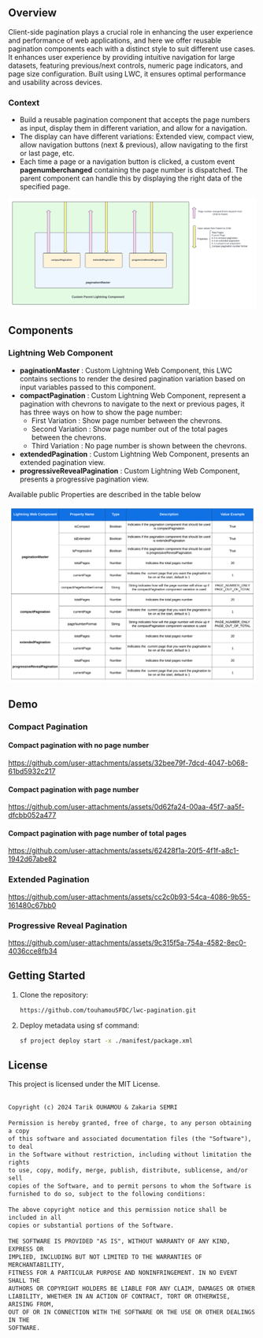 ## Overview

Client-side pagination plays a crucial role in enhancing the user experience and performance of web applications, and here we offer reusable pagination components each with a distinct style to suit different use cases. It enhances user experience by providing intuitive navigation for large datasets, featuring previous/next controls, numeric page indicators, and page size configuration. Built using LWC, it ensures optimal performance and usability across devices.

### Context

- Build a reusable pagination component that accepts the page numbers as input, display them in different variation, and allow for a navigation.
- The display can have different variations: Extended view, compact view, allow navigation buttons (next & previous), allow navigating to the first or last page, etc.
- Each time a page or a navigation button is clicked, a custom event **pagenumberchanged** containing the page number is dispatched. The parent component can handle this by displaying the right data of the specified page.

![Alt text](/assets/componentDiagramFlow.png)

## Components

### Lightning Web Component

- **paginationMaster** : Custom Lightning Web Component, this LWC contains sections to render the desired pagination variation based on input variables passed to this component.
- **compactPagination** : Custom Lightning Web Component, represent a pagination with chevrons to navigate to the next or previous pages, it has three ways on how to show the page number:
    - First Variation : Show page number between the chevrons.
    - Second Variation : Show page number out of the total pages between the chevrons.
    - Third Variation : No page number is shown between the chevrons.
- **extendedPagination** : Custom Lightning Web Component, presents an extended pagination view.
- **progressiveRevealPagination** : Custom Lightning Web Component, presents a progressive pagination view.

Available public Properties are described in the table below

![Alt text](/assets/propertiesTable.png)

## Demo

### Compact Pagination

#### Compact pagination with no page number

https://github.com/user-attachments/assets/32bee79f-7dcd-4047-b068-61bd5932c217

#### Compact pagination with page number

https://github.com/user-attachments/assets/0d62fa24-00aa-45f7-aa5f-dfcbb052a477

#### Compact pagination with page number of total pages

https://github.com/user-attachments/assets/62428f1a-20f5-4f1f-a8c1-1942d67abe82

### Extended Pagination

https://github.com/user-attachments/assets/cc2c0b93-54ca-4086-9b55-161480c67bb0

### Progressive Reveal Pagination

https://github.com/user-attachments/assets/9c315f5a-754a-4582-8ec0-4036cce8fb34

## Getting Started

1. Clone the repository:

   ```bash
   https://github.com/touhamouSFDC/lwc-pagination.git

2. Deploy metadata using sf command:

   ```bash
   sf project deploy start -x ./manifest/package.xml

## License

This project is licensed under the MIT License.

```MIT License

Copyright (c) 2024 Tarik OUHAMOU & Zakaria SEMRI

Permission is hereby granted, free of charge, to any person obtaining a copy
of this software and associated documentation files (the "Software"), to deal
in the Software without restriction, including without limitation the rights
to use, copy, modify, merge, publish, distribute, sublicense, and/or sell
copies of the Software, and to permit persons to whom the Software is
furnished to do so, subject to the following conditions:

The above copyright notice and this permission notice shall be included in all
copies or substantial portions of the Software.

THE SOFTWARE IS PROVIDED "AS IS", WITHOUT WARRANTY OF ANY KIND, EXPRESS OR
IMPLIED, INCLUDING BUT NOT LIMITED TO THE WARRANTIES OF MERCHANTABILITY,
FITNESS FOR A PARTICULAR PURPOSE AND NONINFRINGEMENT. IN NO EVENT SHALL THE
AUTHORS OR COPYRIGHT HOLDERS BE LIABLE FOR ANY CLAIM, DAMAGES OR OTHER
LIABILITY, WHETHER IN AN ACTION OF CONTRACT, TORT OR OTHERWISE, ARISING FROM,
OUT OF OR IN CONNECTION WITH THE SOFTWARE OR THE USE OR OTHER DEALINGS IN THE
SOFTWARE.
